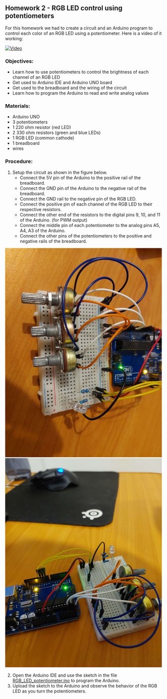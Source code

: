 ## Homework 2 - RGB LED control using potentiometers

For this homework we had to create a circuit and an Arduino program to control each color of an RGB LED using a potentiometer. Here is a video of it working:

[![Video](https://img.youtube.com/vi/qFyUlfFiYTQ/hqdefault.jpg)](https://youtu.be/qFyUlfFiYTQ)

### Objectives:
- Learn how to use potentiometers to control the brightness of each channel of an RGB LED
- Get used to Arduino IDE and Arduino UNO board
- Get used to the breadboard and the wiring of the circuit
- Learn how to program the Arduino to read and write analog values

### Materials:
- Arduino UNO
- 3 potentiometers
- 1 220 ohm resistor (red LED)
- 2 330 ohm resistors (green and blue LEDs)
- 1 RGB LED (common cathode)
- 1 breadboard
- wires

### Procedure:
1. Setup the circuit as shown in the figure below. 
    - Connect the 5V pin of the Arduino to the positive rail of the breadboard.
    - Connect the GND pin of the Arduino to the negative rail of the breadboard.
    - Connect the GND rail to the negative pin of the RGB LED.
    - Connect the positive pin of each channel of the RGB LED to their respective resistors.
    - Connect the other end of the resistors to the digital pins 9, 10, and 11 of the Arduino. (for PWM output)
    - Connect the middle pin of each potentiometer to the analog pins A5, A4, A3 of the Arduino.
    - Connect the other pins of the potentiometers to the positive and negative rails of the breadboard.

![Circuit1](Breadboard.jpg)
![Circuit2](Breadboard_and_Arduino.jpg)

2. Open the Arduino IDE and use the sketch in the file [RGB_LED_potentiometer.ino](RGB_LED_potentiometer/RGB_LED_potentiometer.ino) to program the Arduino.
3. Upload the sketch to the Arduino and observe the behavior of the RGB LED as you turn the potentiometers.
